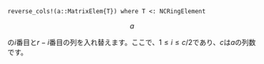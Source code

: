 ```
reverse_cols!(a::MatrixElem{T}) where T <: NCRingElement
```

$$
a
$$

の$i$番目と$r - i$番目の列を入れ替えます。ここで、$1 \leq i \leq c/2$であり、$c$は$a$の列数です。
